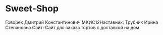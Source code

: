 # Sweet-Shop
Говорек Дмитрий Константинович МКИС12Наставник: Трубчик Ирина Степановна Сайт: Сайт для заказа тортов с доставкой на дом
